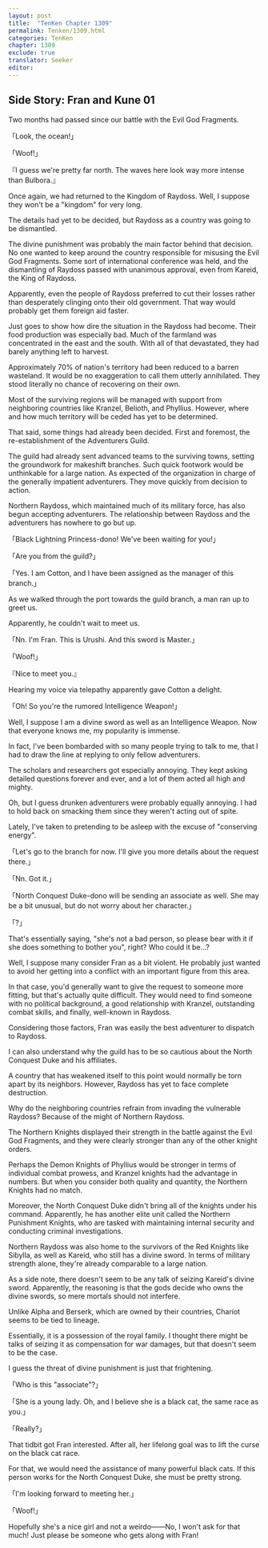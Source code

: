 ```yaml
---
layout: post
title:  "TenKen Chapter 1309"
permalink: Tenken/1309.html
categories: TenKen
chapter: 1309
exclude: true
translator: Seeker
editor: 
---
```

<h2>Side Story: Fran and Kune 01</h2>

Two months had passed since our battle with the Evil God Fragments.

「Look, the ocean!」

「Woof!」

『I guess we're pretty far north. The waves here look way more intense than Bulbora.』

Once again, we had returned to the Kingdom of Raydoss. Well, I suppose they won't be a "kingdom" for very long.

The details had yet to be decided, but Raydoss as a country was going to be dismantled.

The divine punishment was probably the main factor behind that decision. No one wanted to keep around the country responsible for misusing the Evil God Fragments. Some sort of international conference was held, and the dismantling of Raydoss passed with unanimous approval, even from Kareid, the King of Raydoss.

Apparently, even the people of Raydoss preferred to cut their losses rather than desperately clinging onto their old government. That way would probably get them foreign aid faster.

Just goes to show how dire the situation in the Raydoss had become. Their food production was especially bad. Much of the farmland was concentrated in the east and the south. With all of that devastated, they had barely anything left to harvest.

Approximately 70% of nation's territory had been reduced to a barren wasteland. It would be no exaggeration to call them utterly annihilated. They stood literally no chance of recovering on their own.

Most of the surviving regions will be managed with support from neighboring countries like Kranzel, Belioth, and Phyllius. However, where and how much territory will be ceded has yet to be determined.

That said, some things had already been decided. First and foremost, the re-establishment of the Adventurers Guild.

The guild had already sent advanced teams to the surviving towns, setting the groundwork for makeshift branches. Such quick footwork would be unthinkable for a large nation. As expected of the organization in charge of the generally impatient adventurers. They move quickly from decision to action.

Northern Raydoss, which maintained much of its military force, has also begun accepting adventurers. The relationship between Raydoss and the adventurers has nowhere to go but up.

「Black Lightning Princess-dono! We've been waiting for you!」

「Are you from the guild?」

「Yes. I am Cotton, and I have been assigned as the manager of this branch.」

As we walked through the port towards the guild branch, a man ran up to greet us.

Apparently, he couldn't wait to meet us.

「Nn. I'm Fran. This is Urushi. And this sword is Master.」

「Woof!」

『Nice to meet you.』

Hearing my voice via telepathy apparently gave Cotton a delight.

「Oh! So you're the rumored Intelligence Weapon!」

Well, I suppose I am a divine sword as well as an Intelligence Weapon. Now that everyone knows me, my popularity is immense.

In fact, I've been bombarded with so many people trying to talk to me, that I had to draw the line at replying to only fellow adventurers.

The scholars and researchers got especially annoying. They kept asking detailed questions forever and ever, and a lot of them acted all high and mighty.

Oh, but I guess drunken adventurers were probably equally annoying. I had to hold back on smacking them since they weren't acting out of spite.

Lately, I've taken to pretending to be asleep with the excuse of "conserving energy".

「Let's go to the branch for now. I'll give you more details about the request there.」

「Nn. Got it.」

「North Conquest Duke-dono will be sending an associate as well. She may be a bit unusual, but do not worry about her character.」

「?」

That's essentially saying, "she's not a bad person, so please bear with it if she does something to bother you", right? Who could it be...?

Well, I suppose many consider Fran as a bit violent. He probably just wanted to avoid her getting into a conflict with an important figure from this area.

In that case, you'd generally want to give the request to someone more fitting, but that's actually quite difficult. They would need to find someone with no political background, a good relationship with Kranzel, outstanding combat skills, and finally, well-known in Raydoss.

Considering those factors, Fran was easily the best adventurer to dispatch to Raydoss.

I can also understand why the guild has to be so cautious about the North Conquest Duke and his affiliates.

A country that has weakened itself to this point would normally be torn apart by its neighbors. However, Raydoss has yet to face complete destruction.

Why do the neighboring countries refrain from invading the vulnerable Raydoss? Because of the might of Northern Raydoss.

The Northern Knights displayed their strength in the battle against the Evil God Fragments, and they were clearly stronger than any of the other knight orders.

Perhaps the Demon Knights of Phyllius would be stronger in terms of individual combat prowess, and Kranzel knights had the advantage in numbers. But when you consider both quality and quantity, the Northern Knights had no match.

Moreover, the North Conquest Duke didn't bring all of the knights under his command. Apparently, he has another elite unit called the Northern Punishment Knights, who are tasked with maintaining internal security and conducting criminal investigations.

Northern Raydoss was also home to the survivors of the Red Knights like Sibylla, as well as Kareid, who still has a divine sword. In terms of military strength alone, they're already comparable to a large nation.

As a side note, there doesn't seem to be any talk of seizing Kareid's divine sword. Apparently, the reasoning is that the gods decide who owns the divine swords, so mere mortals should not interfere.

Unlike Alpha and Berserk, which are owned by their countries, Chariot seems to be tied to lineage.

Essentially, it is a possession of the royal family. I thought there might be talks of seizing it as compensation for war damages, but that doesn't seem to be the case.

I guess the threat of divine punishment is just that frightening.

「Who is this "associate"?」

「She is a young lady. Oh, and I believe she is a black cat, the same race as you.」

「Really?」

That tidbit got Fran interested. After all, her lifelong goal was to lift the curse on the black cat race.

For that, we would need the assistance of many powerful black cats. If this person works for the North Conquest Duke, she must be pretty strong.

「I'm looking forward to meeting her.」

「Woof!」

Hopefully she's a nice girl and not a weirdo――No, I won't ask for that much! Just please be someone who gets along with Fran!







